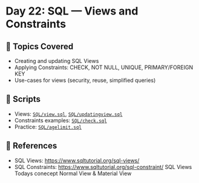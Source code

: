 # Day 22: SQL — Views and Constraints

## 📘 Topics Covered

- Creating and updating SQL Views
- Applying Constraints: CHECK, NOT NULL, UNIQUE, PRIMARY/FOREIGN KEY
- Use-cases for views (security, reuse, simplified queries)

## 📄 Scripts

- Views: [`SQL/view.sql`](./SQL/view.sql), [`SQL/updatingview.sql`](./SQL/updatingview.sql)
- Constraints examples: [`SQL/check.sql`](./SQL/check.sql)
- Practice: [`SQL/agelimit.sql`](./SQL/agelimit.sql)

## 🔗 References
- SQL Views: https://www.sqltutorial.org/sql-views/
- SQL Constraints: https://www.sqltutorial.org/sql-constraint/
SQL Views
Todays conecept Normal View & Material View